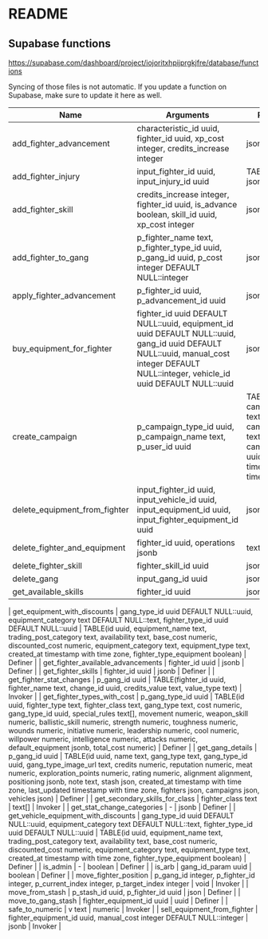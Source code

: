 # README

## Supabase functions

https://supabase.com/dashboard/project/iojoritxhpijprgkjfre/database/functions

Syncing of those files is not automatic. If you update a function on Supabase, make sure to update it here as well.

| Name                                 | Arguments                                                                                                                                                                                | Return type                                                                                                                                                                                                                                                                                                                                                                                                     | Security |
|--------------------------------------|------------------------------------------------------------------------------------------------------------------------------------------------------------------------------------------|-----------------------------------------------------------------------------------------------------------------------------------------------------------------------------------------------------------------------------------------------------------------------------------------------------------------------------------------------------------------------------------------------------------------|----------|
| add_fighter_advancement              | characteristic_id uuid, fighter_id uuid, xp_cost integer, credits_increase integer                                                                                                       | jsonb                                                                                                                                                                                                                                                                                                                                                                                                           | Invoker  |
| add_fighter_injury                   | input_fighter_id uuid, input_injury_id uuid                                                                                                                                              | TABLE(result json)                                                                                                                                                                                                                                                                                                                                                                                              | Definer  |
| add_fighter_skill                    | credits_increase integer, fighter_id uuid, is_advance boolean, skill_id uuid, xp_cost integer                                                                                            | jsonb                                                                                                                                                                                                                                                                                                                                                                                                           | Invoker  |
| add_fighter_to_gang                  | p_fighter_name text, p_fighter_type_id uuid, p_gang_id uuid, p_cost integer DEFAULT NULL::integer                                                                                        | json                                                                                                                                                                                                                                                                                                                                                                                                            | Definer  |
| apply_fighter_advancement            | p_fighter_id uuid, p_advancement_id uuid                                                                                                                                                 | jsonb                                                                                                                                                                                                                                                                                                                                                                                                           | Invoker  |
| buy_equipment_for_fighter            | fighter_id uuid DEFAULT NULL::uuid, equipment_id uuid DEFAULT NULL::uuid, gang_id uuid DEFAULT NULL::uuid, manual_cost integer DEFAULT NULL::integer, vehicle_id uuid DEFAULT NULL::uuid | jsonb                                                                                                                                                                                                                                                                                                                                                                                                           | Definer  |
| create_campaign                      | p_campaign_type_id uuid, p_campaign_name text, p_user_id uuid                                                                                                                            | TABLE(id uuid, campaign_name text, campaign_type text, campaign_type_id uuid, created_at timestamp with time zone)                                                                                                                                                                                                                                                                                              | Invoker  |
| delete_equipment_from_fighter        | input_fighter_id uuid, input_vehicle_id uuid, input_equipment_id uuid, input_fighter_equipment_id uuid                                                                                   | jsonb                                                                                                                                                                                                                                                                                                                                                                                                           | Invoker  |
| delete_fighter_and_equipment         | fighter_id uuid, operations jsonb                                                                                                                                                        | text                                                                                                                                                                                                                                                                                                                                                                                                            | Invoker  |
| delete_fighter_skill                 | fighter_skill_id uuid                                                                                                                                                                    | jsonb                                                                                                                                                                                                                                                                                                                                                                                                           | Invoker  |
| delete_gang                          | input_gang_id uuid                                                                                                                                                                       | jsonb                                                                                                                                                                                                                                                                                                                                                                                                           | Invoker  |
| get_available_skills                 | fighter_id uuid                                                                                                                                                                          | jsonb                                                                                                                                                                                                                                                                                                                                                                                                           | Definer  |


| get_equipment_with_discounts         | gang_type_id uuid DEFAULT NULL::uuid, equipment_category text DEFAULT NULL::text, fighter_type_id uuid DEFAULT NULL::uuid                                                                | TABLE(id uuid, equipment_name text, trading_post_category text, availability text, base_cost numeric, discounted_cost numeric, equipment_category text, equipment_type text, created_at timestamp with time zone, fighter_type_equipment boolean)                                                                                                                                                               | Definer  |
| get_fighter_available_advancements   | fighter_id uuid                                                                                                                                                                          | jsonb                                                                                                                                                                                                                                                                                                                                                                                                           | Definer  |
| get_fighter_skills                   | fighter_id uuid                                                                                                                                                                          | jsonb                                                                                                                                                                                                                                                                                                                                                                                                           | Definer  |
| get_fighter_stat_changes             | p_gang_id uuid                                                                                                                                                                           | TABLE(fighter_id uuid, fighter_name text, change_id uuid, credits_value text, value_type text)                                                                                                                                                                                                                                                                                                                  | Invoker  |
| get_fighter_types_with_cost          | p_gang_type_id uuid                                                                                                                                                                      | TABLE(id uuid, fighter_type text, fighter_class text, gang_type text, cost numeric, gang_type_id uuid, special_rules text[], movement numeric, weapon_skill numeric, ballistic_skill numeric, strength numeric, toughness numeric, wounds numeric, initiative numeric, leadership numeric, cool numeric, willpower numeric, intelligence numeric, attacks numeric, default_equipment jsonb, total_cost numeric) | Definer  |
| get_gang_details                     | p_gang_id uuid                                                                                                                                                                           | TABLE(id uuid, name text, gang_type text, gang_type_id uuid, gang_type_image_url text, credits numeric, reputation numeric, meat numeric, exploration_points numeric, rating numeric, alignment alignment, positioning jsonb, note text, stash json, created_at timestamp with time zone, last_updated timestamp with time zone, fighters json, campaigns json, vehicles json)                                  | Definer  |
| get_secondary_skills_for_class       | fighter_class text                                                                                                                                                                       | text[]                                                                                                                                                                                                                                                                                                                                                                                                          | Invoker  |
| get_stat_change_categories           | \-                                                                                                                                                                                       | jsonb                                                                                                                                                                                                                                                                                                                                                                                                           | Definer  |
| get_vehicle_equipment_with_discounts | gang_type_id uuid DEFAULT NULL::uuid, equipment_category text DEFAULT NULL::text, fighter_type_id uuid DEFAULT NULL::uuid                                                                | TABLE(id uuid, equipment_name text, trading_post_category text, availability text, base_cost numeric, discounted_cost numeric, equipment_category text, equipment_type text, created_at timestamp with time zone, fighter_type_equipment boolean)                                                                                                                                                               | Definer  |
| is_admin                             | \-                                                                                                                                                                                       | boolean                                                                                                                                                                                                                                                                                                                                                                                                         | Definer  |
| is_arb                               | gang_id_param uuid                                                                                                                                                                       | boolean                                                                                                                                                                                                                                                                                                                                                                                                         | Definer  |
| move_fighter_position                | p_gang_id integer, p_fighter_id integer, p_current_index integer, p_target_index integer                                                                                                 | void                                                                                                                                                                                                                                                                                                                                                                                                            | Invoker  |
| move_from_stash                      | p_stash_id uuid, p_fighter_id uuid                                                                                                                                                       | json                                                                                                                                                                                                                                                                                                                                                                                                            | Definer  |
| move_to_gang_stash                   | fighter_equipment_id uuid                                                                                                                                                                | uuid                                                                                                                                                                                                                                                                                                                                                                                                            | Definer  |
| safe_to_numeric                      | v text                                                                                                                                                                                   | numeric                                                                                                                                                                                                                                                                                                                                                                                                         | Invoker  |
| sell_equipment_from_fighter          | fighter_equipment_id uuid, manual_cost integer DEFAULT NULL::integer                                                                                                                     | jsonb                                                                                                                                                                                                                                                                                                                                                                                                           | Invoker  |